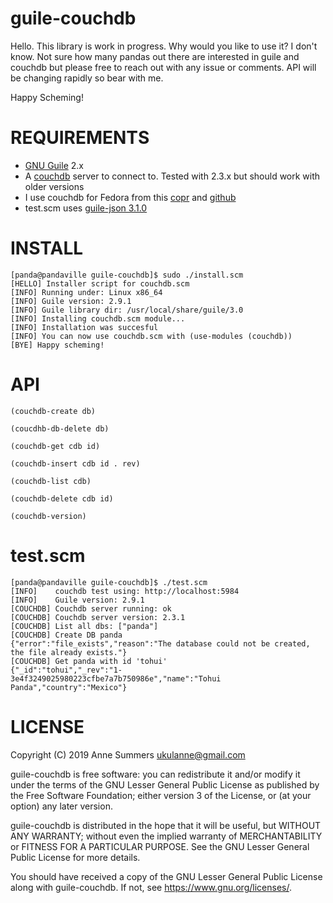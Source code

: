 # guile-couchdb

Hello. This library is work in progress. Why would you like to use it? I don't know. Not sure how many pandas out there
are interested in guile and couchdb but please free to reach out with any issue or comments. API will be changing rapidly
so bear with me.

Happy Scheming!

# REQUIREMENTS

- [GNU Guile](https://www.gnu.org/software/guile/) 2.x
- A [couchdb](http://couchdb.apache.org/) server to connect to. Tested with 2.3.x but should work with older versions
- I use couchdb for Fedora from this [copr](https://copr.fedorainfracloud.org/coprs/adrienverge/couchdb/) and [github](https://github.com/adrienverge/copr-couchdb)
- test.scm uses [guile-json 3.1.0](https://github.com/aconchillo/guile-json) 

# INSTALL
```
[panda@pandaville guile-couchdb]$ sudo ./install.scm 
[HELLO] Installer script for couchdb.scm
[INFO] Running under: Linux x86_64
[INFO] Guile version: 2.9.1
[INFO] Guile library dir: /usr/local/share/guile/3.0
[INFO] Installing couchdb.scm module...
[INFO] Installation was succesful
[INFO] You can now use couchdb.scm with (use-modules (couchdb))
[BYE] Happy scheming!
```

# API

`(couchdb-create db)`

`(coucdhb-db-delete db)`

`(couchdb-get cdb id)`

`(couchdb-insert cdb id . rev)`

`(couchdb-list cdb)`

`(couchdb-delete cdb id)`

`(couchdb-version)`

# test.scm

```
[panda@pandaville guile-couchdb]$ ./test.scm 
[INFO]    couchdb test using: http://localhost:5984
[INFO]    Guile version: 2.9.1
[COUCHDB] Couchdb server running: ok
[COUCHDB] Couchdb server version: 2.3.1
[COUCHDB] List all dbs: ["panda"]
[COUCHDB] Create DB panda
{"error":"file_exists","reason":"The database could not be created, the file already exists."}
[COUCHDB] Get panda with id 'tohui'
{"_id":"tohui","_rev":"1-3e4f3249025980223cfbe7a7b750986e","name":"Tohui Panda","country":"Mexico"}
```
# LICENSE

Copyright (C) 2019 Anne Summers <ukulanne@gmail.com>

guile-couchdb is free software: you can redistribute it and/or modify it under the terms of the GNU Lesser General Public License as published by the Free Software Foundation; either version 3 of the License, or (at your option) any later version.

guile-couchdb is distributed in the hope that it will be useful, but WITHOUT ANY WARRANTY; without even the implied warranty of MERCHANTABILITY or FITNESS FOR A PARTICULAR PURPOSE. See the GNU Lesser General Public License for more details.

You should have received a copy of the GNU Lesser General Public License along with guile-couchdb. If not, see https://www.gnu.org/licenses/.

